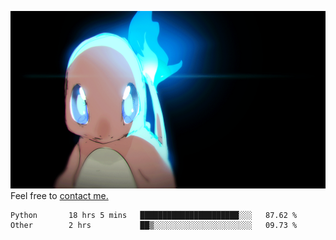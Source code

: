 [gif]: https://raw.githubusercontent.com/uysalserkan/uysalserkan/master/charmander-2.gif

![gif]
Feel free to [contact me.](mailto:uysalserkan08@gmail.com)
<!--
<div align="center">
<p>Profile Visitor Counter</p>
<img src="https://profile-counter.glitch.me/uysalserkan/count.svg" alt="hit counter" align="center">
</div>
-->
<!--START_SECTION:waka-->

```text
Python       18 hrs 5 mins   ██████████████████████░░░   87.62 %
Other        2 hrs           ██▒░░░░░░░░░░░░░░░░░░░░░░   09.73 %
```

<!--END_SECTION:waka-->

